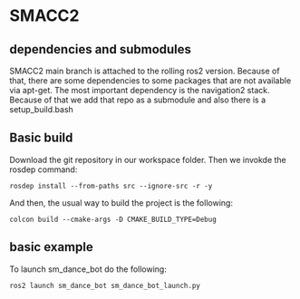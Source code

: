 # SMACC2

## dependencies and submodules
SMACC2 main branch is attached to the rolling ros2 version. Because of that, there are some dependencies to some packages that are not available via apt-get. The most important dependency is the navigation2 stack. Because of that we add that repo as a submodule and also there is a setup_build.bash

## Basic build

Download the git repository in our workspace folder.
Then we invokde the rosdep command:
```
rosdep install --from-paths src --ignore-src -r -y
```
And then, the usual way to build the project is the following:

```
colcon build --cmake-args -D CMAKE_BUILD_TYPE=Debug
``` 


## basic example
To launch sm_dance_bot do the following:

```
ros2 launch sm_dance_bot sm_dance_bot_launch.py 
```
